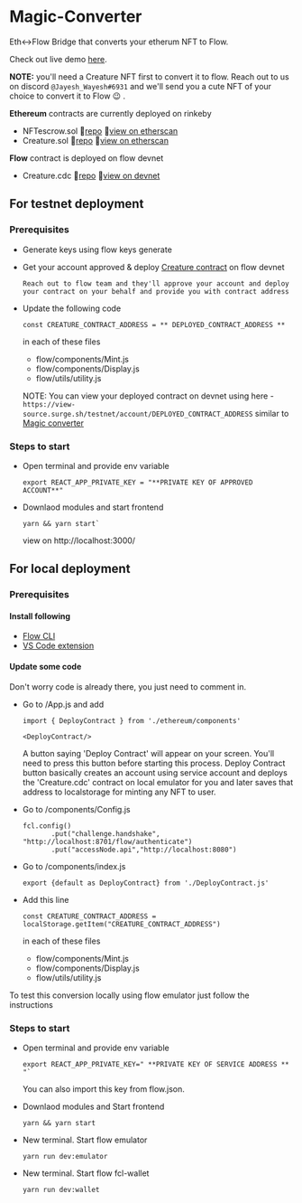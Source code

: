 
# Magic-Converter

Eth<->Flow Bridge that converts your etherum NFT to Flow.

Check out live demo [here]().

**NOTE:** you'll need a Creature NFT first to convert it to flow. Reach out to us on discord `@Jayesh_Wayesh#6931` and we'll send you a cute NFT of your choice to convert it to Flow :wink: .


**Ethereum** contracts are currently deployed on rinkeby
* NFTescrow.sol  :link:[repo](src/ethereum/rinkeby/contracts/Creature.sol)  :link:[view on etherscan](https://rinkeby.etherscan.io/address/0x556B0560205E62c3F690d86C775138d1f9911FA3#tokentxnsErc721)
* Creature.sol   :link:[repo](src/ethereum/rinkeby/contracts/NFTescrow.sol)  :link:[view on etherscan](https://rinkeby.etherscan.io/address/0x6e725769394A8821fCadD267a2DEf2e69acF666f)

**Flow** contract is deployed on flow devnet
* Creature.cdc  :link:[repo](src/flow/contracts/Creature.cdc)  :link:[view on devnet](https://view-source.surge.sh/testnet/account/0xb701d39c688efd5b)



## For testnet deployment

### Prerequisites

- Generate keys using
  flow keys generate

- Get your account approved & deploy [Creature contract](src/flow/contracts/Creature.cdc) on flow devnet
  ```
  Reach out to flow team and they'll approve your account and deploy your contract on your behalf and provide you with contract address
  ```

- Update the following code
  ```
  const CREATURE_CONTRACT_ADDRESS = ** DEPLOYED_CONTRACT_ADDRESS **
  ```
  in each of these files

  * flow/components/Mint.js
  * flow/components/Display.js
  * flow/utils/utility.js

  NOTE: You can view your deployed contract on devnet using here - `https://view-source.surge.sh/testnet/account/DEPLOYED_CONTRACT_ADDRESS`
  similar to [Magic converter](https://view-source.surge.sh/testnet/account/0xb701d39c688efd5b)

### Steps to start

* Open terminal and provide env variable
  ```
  export REACT_APP_PRIVATE_KEY = "**PRIVATE KEY OF APPROVED ACCOUNT**"
  ```

* Downlaod modules and start frontend
  ```
  yarn && yarn start`
  ```
  view on http://localhost:3000/



## For local deployment

### Prerequisites

#### Install following
* [Flow CLI](https://docs.onflow.org/docs/cli)
* [VS Code extension](https://docs.onflow.org/docs/visual-studio-code-extension)

#### Update some code  

Don't worry code is already there, you just need to comment in.

- Go to /App.js and add

  ```
  import { DeployContract } from './ethereum/components'
  ```

  ```
  <DeployContract/>
  ```

  A button saying 'Deploy Contract' will appear on your screen. You'll need to press this button before starting this process.
  Deploy Contract button basically creates an account using service account and deploys the 'Creature.cdc' contract on local emulator for you and later saves that address to localstorage for minting any NFT to user.  

- Go to /components/Config.js
  ```
  fcl.config()
         .put("challenge.handshake", "http://localhost:8701/flow/authenticate")
         .put("accessNode.api","http://localhost:8080")
  ```


- Go to /components/index.js
  ```
  export {default as DeployContract} from './DeployContract.js'
  ```

- Add this line
  ```
  const CREATURE_CONTRACT_ADDRESS = localStorage.getItem("CREATURE_CONTRACT_ADDRESS")
  ```
  in each of these files

  * flow/components/Mint.js
  * flow/components/Display.js
  * flow/utils/utility.js


To test this conversion locally using flow emulator just follow the instructions

### Steps to start

* Open terminal and provide env variable
  ```
  export REACT_APP_PRIVATE_KEY=" **PRIVATE KEY OF SERVICE ADDRESS ** "`
  ```
  You can also import this key from flow.json.

* Downlaod modules and Start frontend
  ```
  yarn && yarn start
  ```

* New terminal. Start flow emulator
  ```
  yarn run dev:emulator
  ```

* New terminal. Start flow fcl-wallet
  ```
  yarn run dev:wallet
  ```
